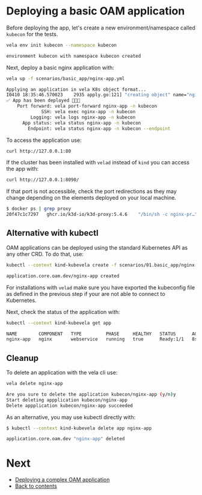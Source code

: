 # Deploying a basic OAM application

Before deploying the app, let's create a new environment/namespace called `kubecon` for the tests.

```bash
vela env init kubecon --namespace kubecon
```
```bash
environment kubecon with namespace kubecon created
```

Next, deploy a basic nginx application with:

```bash
vela up -f scenarios/basic_app/nginx-app.yml
```
```bash
Applying an application in vela K8s object format...
I0410 18:35:46.570023    2935 apply.go:121] "creating object" name="nginx-app" resource="core.oam.dev/v1beta1, Kind=Application"
✅ App has been deployed 🚀🚀🚀
    Port forward: vela port-forward nginx-app -n kubecon
             SSH: vela exec nginx-app -n kubecon
         Logging: vela logs nginx-app -n kubecon
      App status: vela status nginx-app -n kubecon
        Endpoint: vela status nginx-app -n kubecon --endpoint
```

To access the application use:

```bash
curl http://127.0.0.1:80
```

If the cluster has been installed with `velad` instead of `kind` you can access the app with:

```bash
curl http://127.0.0.1:8090/
```

If that port is not accessible, check the port redirections as they may change depending on the elements deployed on your local machine.
```bash
$ docker ps | grep proxy
20f47c1c7297   ghcr.io/k3d-io/k3d-proxy:5.4.6    "/bin/sh -c nginx-pr…"   2 hours ago      Up 2 hours      0.0.0.0:6443->6443/tcp, 0.0.0.0:8090->80/tcp                          k3d-velad-cluster-default-serverlb
```

## Alternative with kubectl

OAM applications can be deployed using the standard Kubernetes API as any other CRD. To do that, use:

```bash
kubectl --context kind-kubevela create -f scenarios/01.basic_app/nginx-app.yml
```
```bash
application.core.oam.dev/nginx-app created
```

For installations with `velad` make sure you have exported the kubeconfig file as defined in the previous step if your are not able to connect to Kubernetes.

Next, check the status of the application with:

```bash
kubectl --context kind-kubevela get app
```
```bash
NAME        COMPONENT   TYPE         PHASE     HEALTHY   STATUS      AGE
nginx-app   nginx       webservice   running   true      Ready:1/1   8s
```

## Cleanup

To delete an application with the vela cli use:

```bash
vela delete nginx-app
```
```bash
Are you sure to delete the application kubecon/nginx-app (y/n)y
Start deleting appplication kubecon/nginx-app
Delete appplication kubecon/nginx-app succeeded
```

As an alternative, you may use kubectl directly with:

```bash
$ kubectl --context kind-kubevela delete app nginx-app
```
```bash
application.core.oam.dev "nginx-app" deleted
```

# Next

* [Deploying a complex OAM application](./03.deploy_complex_app.md)
* [Back to contents](../README.md)